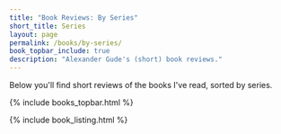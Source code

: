 ```yaml
---
title: "Book Reviews: By Series"
short_title: Series
layout: page
permalink: /books/by-series/
book_topbar_include: true
description: "Alexander Gude's (short) book reviews."
---
```


Below you'll find short reviews of the books I've read, sorted by series.

{% include books_topbar.html %}

{% include book_listing.html %}
